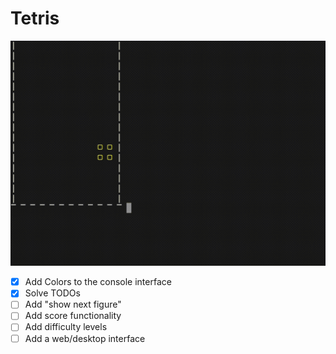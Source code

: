 # Tetris

![](https://github.com/valeriu33/Tetris/blob/main/GamePlayScreenRecording.gif)

- [x] Add Colors to the console interface
- [x] Solve TODOs
- [ ] Add "show next figure"
- [ ] Add score functionality
- [ ] Add difficulty levels
- [ ] Add a web/desktop interface
